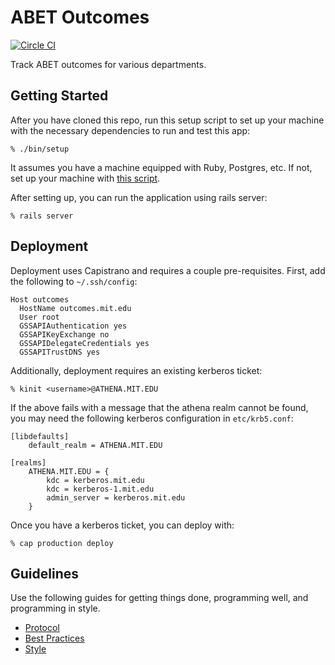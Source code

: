 # ABET Outcomes

[![Circle CI](https://circleci.com/gh/MIT-IR/abet.svg?style=svg)](https://circleci.com/gh/MIT-IR/abet)

Track ABET outcomes for various departments.

## Getting Started

After you have cloned this repo, run this setup script to set up your machine
with the necessary dependencies to run and test this app:

    % ./bin/setup

It assumes you have a machine equipped with Ruby, Postgres, etc. If not, set up
your machine with [this script].

[this script]: https://github.com/thoughtbot/laptop

After setting up, you can run the application using rails server:

    % rails server

## Deployment

Deployment uses Capistrano and requires a couple pre-requisites. First, add the
following to `~/.ssh/config`:

    Host outcomes
      HostName outcomes.mit.edu
      User root
      GSSAPIAuthentication yes
      GSSAPIKeyExchange no
      GSSAPIDelegateCredentials yes
      GSSAPITrustDNS yes

Additionally, deployment requires an existing kerberos ticket:

    % kinit <username>@ATHENA.MIT.EDU

If the above fails with a message that the athena realm cannot be found, you may
need the following kerberos configuration in `etc/krb5.conf`:

    [libdefaults]
        default_realm = ATHENA.MIT.EDU

    [realms]
        ATHENA.MIT.EDU = {
            kdc = kerberos.mit.edu
            kdc = kerberos-1.mit.edu
            admin_server = kerberos.mit.edu
        }

Once you have a kerberos ticket, you can deploy with:

    % cap production deploy

## Guidelines

Use the following guides for getting things done, programming well, and
programming in style.

* [Protocol](http://github.com/thoughtbot/guides/blob/master/protocol)
* [Best Practices](http://github.com/thoughtbot/guides/blob/master/best-practices)
* [Style](http://github.com/thoughtbot/guides/blob/master/style)
